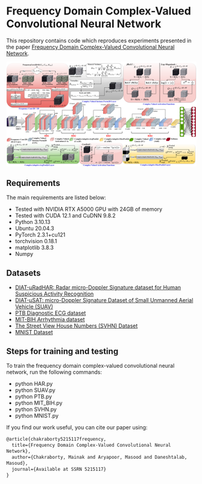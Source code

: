 Frequency Domain Complex-Valued Convolutional Neural Network
===========
This repository contains code which reproduces experiments presented in the paper [Frequency Domain Complex-Valued Convolutional Neural Network](https://papers.ssrn.com/sol3/papers.cfm?abstract_id=5215117).

![The block diagram of the Complex-Valued Residual Convolutional Neural Network](Fig1.png "The block diagram of the Complex-Valued Residual Convolutional Neural Network")

## Requirements

The main requirements are listed below:

* Tested with NVIDIA RTX A5000 GPU with 24GB of memory
* Tested with CUDA 12.1 and CuDNN 9.8.2
* Python 3.10.13
* Ubuntu 20.04.3
* PyTorch 2.3.1+cu121
* torchvision 0.18.1
* matplotlib 3.8.3
* Numpy

## Datasets

* [DIAT-μRadHAR: Radar micro-Doppler Signature dataset for Human Suspicious Activity Recognition](https://ieee-dataport.org/documents/diat-mradhar-radar-micro-doppler-signature-dataset-human-suspicious-activity-recognition)
* [DIAT-µSAT: micro-Doppler Signature Dataset of Small Unmanned Aerial Vehicle (SUAV)](https://ieee-dataport.org/documents/diat-msat-micro-doppler-signature-dataset-small-unmanned-aerial-vehicle-suav)
* [PTB Diagnostic ECG dataset](https://www.physionet.org/content/ptbdb/1.0.0/)
* [MIT-BIH Arrhythmia dataset](https://www.physionet.org/content/mitdb/1.0.0/)
* [The Street View House Numbers (SVHN) Dataset](http://ufldl.stanford.edu/housenumbers/)
* [MNIST Dataset](http://yann.lecun.com/exdb/mnist/)

## Steps for training and testing
To train the frequency domain complex-valued convolutional neural network, run the following commands:

* python HAR.py
* python SUAV.py
* python PTB.py
* python MIT_BIH.py
* python SVHN.py
* python MNIST.py


If you find our work useful, you can cite our paper using:
```
@article{chakraborty5215117frequency,
  title={Frequency Domain Complex-Valued Convolutional Neural Network},
  author={Chakraborty, Mainak and Aryapoor, Masood and Daneshtalab, Masoud},
  journal={Available at SSRN 5215117}
}
```        
